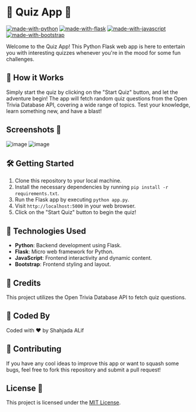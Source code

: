 # 🎉 Quiz App 🎉

[![made-with-python](https://img.shields.io/badge/Made%20with-Python-blue.svg)](https://www.python.org/)
[![made-with-flask](https://img.shields.io/badge/Made%20with-Flask-yellow.svg)](https://flask.palletsprojects.com/)
[![made-with-javascript](https://img.shields.io/badge/Made%20with-JavaScript-orange.svg)](https://developer.mozilla.org/en-US/docs/Web/JavaScript)
[![made-with-bootstrap](https://img.shields.io/badge/Made%20with-Bootstrap-purple.svg)](https://getbootstrap.com/)

Welcome to the Quiz App! This Python Flask web app is here to entertain you with interesting quizzes whenever you're in the mood for some fun challenges.

## 🚀 How it Works
Simply start the quiz by clicking on the "Start Quiz" button, and let the adventure begin! The app will fetch random quiz questions from the Open Trivia Database API, covering a wide range of topics. Test your knowledge, learn something new, and have a blast!

## Screenshots 📸
![image](https://github.com/shahjada0/Quiz-APP/assets/103948683/b1394c25-7fad-43f9-9033-58a32937ac09)
![image](https://github.com/shahjada0/Quiz-APP/assets/103948683/347a81c9-ec6b-4484-b031-ff89916e3989)


## 🛠️ Getting Started
1. Clone this repository to your local machine.
2. Install the necessary dependencies by running `pip install -r requirements.txt`.
3. Run the Flask app by executing `python app.py`.
4. Visit `http://localhost:5000` in your web browser.
5. Click on the "Start Quiz" button to begin the quiz!

## 🔧 Technologies Used
- **Python**: Backend development using Flask.
- **Flask**: Micro web framework for Python.
- **JavaScript**: Frontend interactivity and dynamic content.
- **Bootstrap**: Frontend styling and layout.

## 🌟 Credits
This project utilizes the Open Trivia Database API to fetch quiz questions.

## 🎨 Coded By
Coded with ❤️ by Shahjada ALif

## 🎈 Contributing
If you have any cool ideas to improve this app or want to squash some bugs, feel free to fork this repository and submit a pull request!

## License 📄
This project is licensed under the [MIT License](LICENSE).
